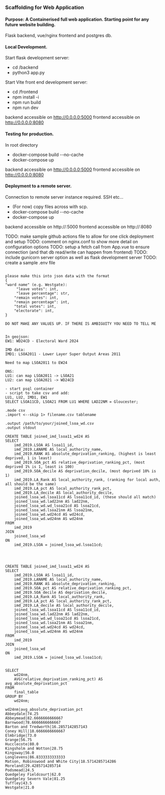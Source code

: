 ### Scaffolding for Web Application

#### Purpose: A Containerised full web application. Starting point for any future website building. 

Flask backend, vue/nginx frontend and postgres db.

#### Local Development.

Start flask development server:
- cd /backend
- python3 app.py

Start Vite front end development server:
- cd /frontend
- npm install -i
- npm run build
- npm run dev

backend accessible on http://0.0.0.0:5000
frontend accessible on http://0.0.0.0:8080

#### Testing for production.

In root directory
- docker-compose build --no-cache
- docker-compose up

backend accessible on http://0.0.0.0:5000
frontend accessible on http://0.0.0.0:8080

#### Deployment to a remote server.

Connection to remote server instance required.
SSH <ip-address> etc...

- (For now) copy files across with scp.
- docker-compose build --no-cache
- docker-compose up

backend accessible on http://<server-ip>:5000
frontend accessible on http://<server-ip>:8080

TODO: make sample github actions file to allow for one click deployment and setup
TODO: comment on nginx.conf to show more detail on configuration options
TODO: setup a fetch call from App.vue to ensure connection (and that db read/write can happen from frontend)
TODO: include gunicorn server option as well as flask development server
TODO: create a sample .env file

~~~~~~~~~~~~~~~~~~~~

please make this into json data with the format
{
"ward name" (e.g. Westgate):
     "leave votes": int,
     "leave percentage": str,
    "remain votes": int,
    "remain percentage": int,
    "total votes": int,
    "electorate": int,
}

DO NOT MAKE ANY VALUES UP. IF THERE IS AMBIGUITY YOU NEED TO TELL ME


In geojson:
EW1: WD24CD - Electoral Ward 2024

IMD data:
IMD1: LSOA2011 - Lower Layer Super Output Areas 2011

Need to map LSOA2011 to EW24

ONS:
LU1: can map LSOA2011 -> LSOA21
LU2: can map LSOA2021 -> WD24CD

- start psql container
- script to take csv and add:
LU1, LU2, IMD1, EW1
SELECT LSOA11CD, LSOA21 FROM LU1 WHERE LAD22NM = Gloucester;

.mode csv
.import <--skip 1> filename.csv tablename

.output /path/to/your/joined_lsoa_wd.csv
.output stdout

CREATE TABLE joined_imd_lsoa11_wd24 AS
SELECT 
    imd_2019.LSOA AS lsoa11_id,
    imd_2019.LANAME AS local_authority_name,
    imd_2019.RANK AS absolute_deprivation_ranking, (highest is least deprived, 1 is least)
    imd_2019.SOA_pct AS relative_deprivation_ranking_pct, (most deprived 1% is 1, least is 100)
    imd_2019.SOA_decile AS deprivation_decile, (most deprived 10% is 1)
    imd_2019.LA_Rank AS local_authority_rank, (ranking for local auth, all should be the same)
    imd_2019.LA_pct AS local_authority_rank_pct,
    imd_2019.LA_decile AS local_authority_decile,
    joined_lsoa_wd.lsoa11cd AS lsoa11cd_id, (these should all match)
    joined_lsoa_wd.lad22nm AS lad22nm,
    joined_lsoa_wd.wd_lsoa21cd AS lsoa21cd,
    joined_lsoa_wd.lsoa21nm AS lsoa21nm,
    joined_lsoa_wd.wd24cd AS wd24cd,
    joined_lsoa_wd.wd24nm AS wd24nm
FROM 
    imd_2019
JOIN
    joined_lsoa_wd
ON
    imd_2019.LSOA = joined_lsoa_wd.lsoa11cd;




CREATE TABLE joined_imd_lsoa11_wd24 AS
SELECT 
    imd_2019.LSOA AS lsoa11_id,
    imd_2019.LANAME AS local_authority_name,
    imd_2019.RANK AS absolute_deprivation_ranking,
    imd_2019.SOA_pct AS relative_deprivation_ranking_pct,
    imd_2019.SOA_decile AS deprivation_decile,
    imd_2019.LA_Rank AS local_authority_rank,
    imd_2019.LA_pct AS local_authority_rank_pct,
    imd_2019.LA_decile AS local_authority_decile,
    joined_lsoa_wd.lsoa11cd AS lsoa11cd_id,
    joined_lsoa_wd.lad22nm AS lad22nm,
    joined_lsoa_wd.wd_lsoa21cd AS lsoa21cd,
    joined_lsoa_wd.lsoa21nm AS lsoa21nm,
    joined_lsoa_wd.wd24cd AS wd24cd,
    joined_lsoa_wd.wd24nm AS wd24nm
FROM 
    imd_2019
JOIN
    joined_lsoa_wd
ON
    imd_2019.LSOA = joined_lsoa_wd.lsoa11cd;


SELECT 
    wd24nm,
    AVG(relative_deprivation_ranking_pct) AS avg_absolute_deprivation_pct
FROM 
    final_table
GROUP BY 
    wd24nm;

wd24nm|avg_absolute_deprivation_pct
Abbeydale|74.25
Abbeymead|82.6666666666667
Barnwood|78.6666666666667
Barton and Tredworth|16.2857142857143
Coney Hill|18.6666666666667
Elmbridge|73.0
Grange|56.75
Hucclecote|80.0
Kingsholm and Wotton|28.75
Kingsway|56.0
Longlevens|86.8333333333333
Matson, Robinswood and White City|18.5714285714286
Moreland|29.4285714285714
Podsmead|24.5
Quedgeley Fieldcourt|62.0
Quedgeley Severn Vale|81.25
Tuffley|43.5
Westgate|21.0